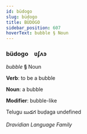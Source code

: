 ```yaml
---
id: büdogo
slug: büdogo
title: BÜDOGO
sidebar_position: 607
hoverText: bubble § Noun
---
```


### büdogo&emsp;<span kind="abugida">ʋʄʌꜿ</span>

*bubble* **§** Noun

**Verb**: to be a bubble

**Noun**: a bubble

**Modifier**: bubble-like

Telugu బుడగ buḍaga undefined

*Dravidian Language Family*